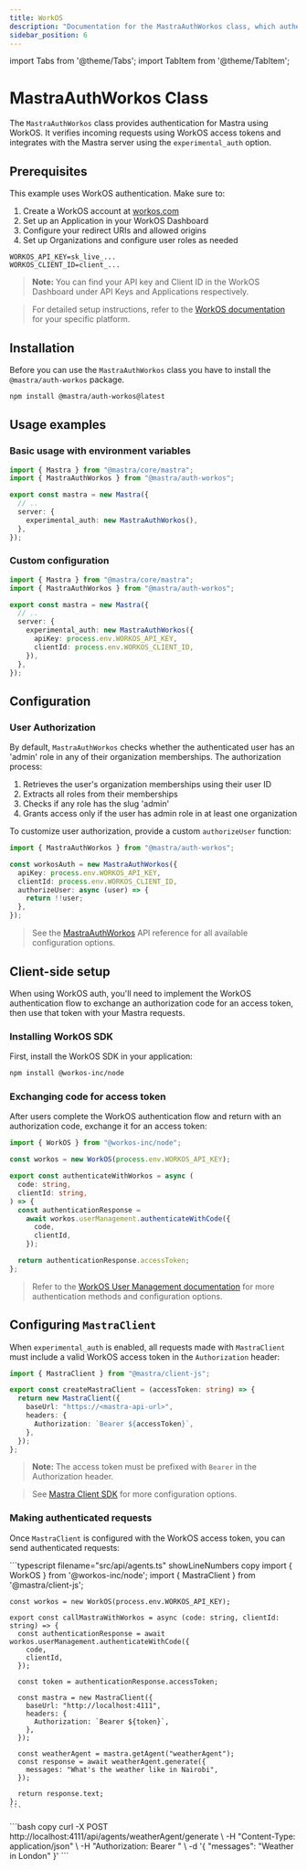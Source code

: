 ```yaml
---
title: WorkOS
description: "Documentation for the MastraAuthWorkos class, which authenticates Mastra applications using WorkOS authentication."
sidebar_position: 6
---
```


import Tabs from '@theme/Tabs';
import TabItem from '@theme/TabItem';

# MastraAuthWorkos Class

The `MastraAuthWorkos` class provides authentication for Mastra using WorkOS. It verifies incoming requests using WorkOS access tokens and integrates with the Mastra server using the `experimental_auth` option.

## Prerequisites

This example uses WorkOS authentication. Make sure to:

1. Create a WorkOS account at [workos.com](https://workos.com/)
2. Set up an Application in your WorkOS Dashboard
3. Configure your redirect URIs and allowed origins
4. Set up Organizations and configure user roles as needed

```env filename=".env" copy
WORKOS_API_KEY=sk_live_...
WORKOS_CLIENT_ID=client_...
```

> **Note:** You can find your API key and Client ID in the WorkOS Dashboard under API Keys and Applications respectively.

> For detailed setup instructions, refer to the [WorkOS documentation](https://workos.com/docs) for your specific platform.

## Installation

Before you can use the `MastraAuthWorkos` class you have to install the `@mastra/auth-workos` package.

```bash copy
npm install @mastra/auth-workos@latest
```

## Usage examples

### Basic usage with environment variables

```typescript {2,7} filename="src/mastra/index.ts" showLineNumbers copy
import { Mastra } from "@mastra/core/mastra";
import { MastraAuthWorkos } from "@mastra/auth-workos";

export const mastra = new Mastra({
  // ..
  server: {
    experimental_auth: new MastraAuthWorkos(),
  },
});
```

### Custom configuration

```typescript {2,7-10} filename="src/mastra/index.ts" showLineNumbers copy
import { Mastra } from "@mastra/core/mastra";
import { MastraAuthWorkos } from "@mastra/auth-workos";

export const mastra = new Mastra({
  // ..
  server: {
    experimental_auth: new MastraAuthWorkos({
      apiKey: process.env.WORKOS_API_KEY,
      clientId: process.env.WORKOS_CLIENT_ID,
    }),
  },
});
```

## Configuration

### User Authorization

By default, `MastraAuthWorkos` checks whether the authenticated user has an 'admin' role in any of their organization memberships. The authorization process:

1. Retrieves the user's organization memberships using their user ID
2. Extracts all roles from their memberships
3. Checks if any role has the slug 'admin'
4. Grants access only if the user has admin role in at least one organization

To customize user authorization, provide a custom `authorizeUser` function:

```typescript filename="src/mastra/auth.ts" showLineNumbers copy
import { MastraAuthWorkos } from "@mastra/auth-workos";

const workosAuth = new MastraAuthWorkos({
  apiKey: process.env.WORKOS_API_KEY,
  clientId: process.env.WORKOS_CLIENT_ID,
  authorizeUser: async (user) => {
    return !!user;
  },
});
```

> See the [MastraAuthWorkos](/docs/reference/auth/workos) API reference for all available configuration options.

## Client-side setup

When using WorkOS auth, you'll need to implement the WorkOS authentication flow to exchange an authorization code for an access token, then use that token with your Mastra requests.

### Installing WorkOS SDK

First, install the WorkOS SDK in your application:

```bash copy
npm install @workos-inc/node
```

### Exchanging code for access token

After users complete the WorkOS authentication flow and return with an authorization code, exchange it for an access token:

```typescript filename="lib/auth.ts" showLineNumbers copy
import { WorkOS } from "@workos-inc/node";

const workos = new WorkOS(process.env.WORKOS_API_KEY);

export const authenticateWithWorkos = async (
  code: string,
  clientId: string,
) => {
  const authenticationResponse =
    await workos.userManagement.authenticateWithCode({
      code,
      clientId,
    });

  return authenticationResponse.accessToken;
};
```

> Refer to the [WorkOS User Management documentation](https://workos.com/docs/authkit/vanilla/nodejs) for more authentication methods and configuration options.

## Configuring `MastraClient`

When `experimental_auth` is enabled, all requests made with `MastraClient` must include a valid WorkOS access token in the `Authorization` header:

```typescript filename="lib/mastra/mastra-client.ts" showLineNumbers copy
import { MastraClient } from "@mastra/client-js";

export const createMastraClient = (accessToken: string) => {
  return new MastraClient({
    baseUrl: "https://<mastra-api-url>",
    headers: {
      Authorization: `Bearer ${accessToken}`,
    },
  });
};
```

> **Note:** The access token must be prefixed with `Bearer` in the Authorization header.

> See [Mastra Client SDK](/docs/server-db/mastra-client) for more configuration options.

### Making authenticated requests

Once `MastraClient` is configured with the WorkOS access token, you can send authenticated requests:

<Tabs>
  <TabItem value="react" label="React">
    ```typescript filename="src/api/agents.ts" showLineNumbers copy
    import { WorkOS } from '@workos-inc/node';
    import { MastraClient } from '@mastra/client-js';

    const workos = new WorkOS(process.env.WORKOS_API_KEY);

    export const callMastraWithWorkos = async (code: string, clientId: string) => {
      const authenticationResponse = await workos.userManagement.authenticateWithCode({
        code,
        clientId,
      });

      const token = authenticationResponse.accessToken;

      const mastra = new MastraClient({
        baseUrl: "http://localhost:4111",
        headers: {
          Authorization: `Bearer ${token}`,
        },
      });

      const weatherAgent = mastra.getAgent("weatherAgent");
      const response = await weatherAgent.generate({
        messages: "What's the weather like in Nairobi",
      });

      return response.text;
    };
    ```

  </TabItem>
  <TabItem value="curl" label="cURL">
    ```bash copy
    curl -X POST http://localhost:4111/api/agents/weatherAgent/generate \
      -H "Content-Type: application/json" \
      -H "Authorization: Bearer <your-workos-access-token>" \
      -d '{
        "messages": "Weather in London"
      }'
    ```
  </TabItem>
</Tabs>
